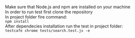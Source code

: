 Make sure that Node.js and npm are installed on your machine
<br/>
In order to run test first clone the repository 
<br/>
In project folder fire command:
<br/>
`npm install`
<br/>
After dependecies installation run the test in project folder: 
<br/>
`testcafe chrome tests/search.test.js -e`
